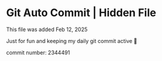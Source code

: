 # Git Auto Commit | Hidden File

This file was added Feb 12, 2025

Just for fun and keeping my daily git commit active 🤪

commit number: 2344491
